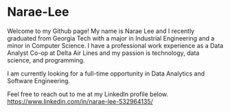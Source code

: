 # Narae-Lee
Welcome to my Github page!
My name is Narae Lee and I recently graduated from Georgia Tech with a major in Industrial Engineering and a minor in Computer Science. I have a professional work experience as a Data Analyst Co-op at Delta Air Lines and my passion is technology, data science, and programming.

I am currently looking for a full-time opportunity in Data Analytics and Software Engineering.

Feel free to reach out to me at my LinkedIn profile below.
https://www.linkedin.com/in/narae-lee-532964135/
